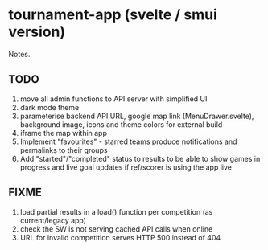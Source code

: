 # tournament-app (svelte / smui version)

Notes.

## TODO

1. move all admin functions to API server with simplified UI
1. dark mode theme
1. parameterise backend API URL, google map link (MenuDrawer.svelte), background image, icons and theme colors for external build
1. iframe the map within app
1. Implement "favourites" - starred teams produce notifications and permalinks to their groups
1. Add "started"/"completed" status to results to be able to show games in progress and live goal updates if ref/scorer is using the app live

## FIXME

1. load partial results in a load() function per competition (as current/legacy app)
1. check the SW is not serving cached API calls when online
1. URL for invalid competition serves HTTP 500 instead of 404
